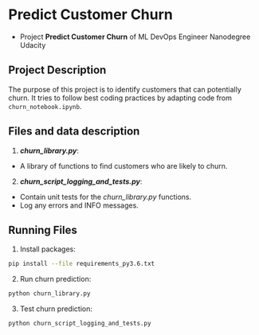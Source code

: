 # Predict Customer Churn

- Project **Predict Customer Churn** of ML DevOps Engineer Nanodegree Udacity

## Project Description
The purpose of this project is to identify customers that can potentially churn.
It tries to follow best coding practices by adapting code from `churn_notebook.ipynb`.

## Files and data description
1. ***churn_library.py***: 
- A library of functions to find customers who are likely to churn.
2. ***churn_script_logging_and_tests.py***:
- Contain unit tests for the *churn_library.py* functions. 
- Log any errors and INFO messages. 

## Running Files

1. Install packages:
```bash
pip install --file requirements_py3.6.txt
```
2. Run churn prediction:
```bash
python churn_library.py
```
3. Test churn prediction:
```bash
python churn_script_logging_and_tests.py
```



